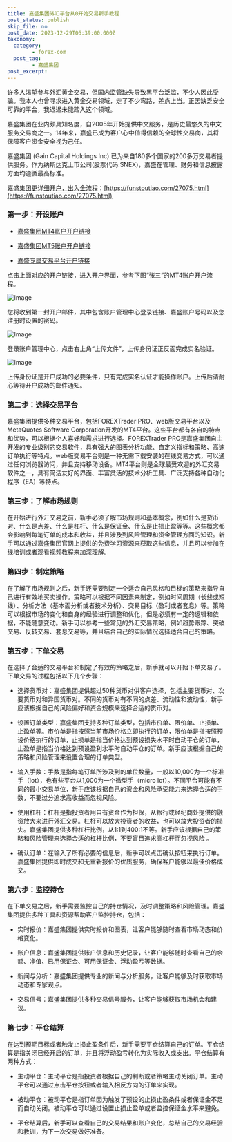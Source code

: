 ```yaml
---
title: 嘉盛集团外汇平台从0开始交易新手教程
post_status: publish
skip_file: no
post_date: 2023-12-29T06:39:00.000Z
taxonomy:
  category:
        - forex-com
  post_tag:
        - 嘉盛集团
post_excerpt: 
---
```

许多人渴望参与外汇黄金交易，但国内监管缺失导致黑平台泛滥，不少人因此受骗。我本人也曾寻求进入黄金交易领域，走了不少弯路，差点上当。正因缺乏安全可靠的平台，我迟迟未能踏入这个领域。

嘉盛集团在业内颇具知名度，自2005年开始提供中文服务，是历史最悠久的中文服务交易商之一。14年来，嘉盛已成为客户心中值得信赖的全球性交易商，其将保障客户资金安全视为己任。

嘉盛集团 (Gain Capital Holdings Inc) 已为来自180多个国家的200多万交易者提供服务。作为纳斯达克上市公司(股票代码:SNEX)，嘉盛在管理、财务和信息披露方面均遵循最高标准。

[嘉盛集团更详细开户，出入金流程](https://funstoutiao.com/27075.html)：[https://funstoutiao.com/27075.html](https://funstoutiao.com/27075.html)

### 第一步：开设账户

* [嘉盛集团MT4账户开户链接](https://s.ssgg.net/jsmt4)

* [嘉盛集团MT5账户开户链接](https://s.ssgg.net/jsmt5)

* [嘉盛专属交易平台开户链接](https://s.ssgg.net/js)

点击上面对应的开户链接，进入开户界面，参考下图“张三”的MT4账户开户流程。

![Image](https://prod-files-secure.s3.us-west-2.amazonaws.com/39ed1227-6d7d-4570-be36-9ccd4a2c4241/7a167aea-686b-400d-af59-4e18eb607a40/640.png?X-Amz-Algorithm=AWS4-HMAC-SHA256&X-Amz-Content-Sha256=UNSIGNED-PAYLOAD&X-Amz-Credential=ASIAZI2LB466Z4NJFTNL%2F20250206%2Fus-west-2%2Fs3%2Faws4_request&X-Amz-Date=20250206T221309Z&X-Amz-Expires=3600&X-Amz-Security-Token=IQoJb3JpZ2luX2VjEE0aCXVzLXdlc3QtMiJGMEQCIEYIOUKbV5HMNHkJyKHAGamZ%2BjkegzpSpb11zr4GVaFYAiBmbpdgo8gf8rDWfP3Lb6A8Wdfo6QcJ43ombPyGK5zyyyr%2FAwhmEAAaDDYzNzQyMzE4MzgwNSIM9%2Bne2hOZ1F0o3gepKtwDiclLjPHQfsw%2FEMktqInIQwfCciz9ncqWILG7SWFrBFUARaX4CumIWCqrPGGZzKkYllltXuCdGjBBWIFvAacQ0gespYTNgTP7ZqwPMX3AU3ugAArLr3T%2Bk8e%2Bbnveb2T%2FRmoYS31BO0SjsZOcCeNfiu0du%2B8FHF%2F0SRxQlXdgmNXjVJfZlBcG71VJW4sTkzbxtxiQc9oJmYptmsI0G85ELuqmqIy%2BMAhjjYAOKdCNmJuXbG4T5IOQHNF4QxlTT8xBFdVps7DnkL2oIYwCFSwI%2BOrBDpEvuxge7TZ0qT%2BR1d45bkRcrt%2F0olGZ9CEUD16WxFyfYxy96HIKnDEOS8a89Ur9dXbYtdc9nNs%2F1oIWVEKYRyFR0CAL61YRWwTXGl55B6b5EUNGDp2RVO303ILS2OVBmT1ZvcTWZhkLC1i5RoEExk7pzbfXTut9VIHlBB0StFRPeGH7fAYvytzYkN00KT0Lh9%2FcuE2oVOoZpoCbcQufJfrMKhxcPfVcTTXdgDXnGtp%2BExL75nHPMBXPjIQp8e3Q4GVPDK07w5G2aqqLgK2vEQ%2Ff3Ljx2%2F0Rui6CUAWefLXnjWWp%2BjnP%2BQh8RLz%2FHoJvygTiz5onSoiWUHpL4e9q2OiuaHGYc5fLQZow4beUvQY6pgFLAaeUeaGlqk1ViJgs8h3i2JFCXdfPqayJlfdey3ZusTvaggVl1uamQUvarbej0wo%2FrFAyV1vquW9d7jLe0YNKTtyLbu8NH%2FP8RXk1fbZY8yTgCYTzpGAoSG6xsk62%2FwEmDfy%2FFSuC%2FRW5G7Yjhvr%2F0Syhogs%2FnKIBP8Je4zeweSO%2F3BHDKf5k3y8td%2BOAjHanjPx4mmiwWTlCg73h7W6iDjxUCG8a&X-Amz-Signature=1285560790aa9f5d5b33413bd15d4a98e7d5facce816d406e594be84b65273e4&X-Amz-SignedHeaders=host&x-id=GetObject)

您将收到第一封开户邮件，其中包含账户管理中心登录链接、嘉盛账户号码以及您注册时设置的密码。

![Image](https://prod-files-secure.s3.us-west-2.amazonaws.com/39ed1227-6d7d-4570-be36-9ccd4a2c4241/eaa1c6b3-2877-4284-a0e1-530e222c27fb/image.png?X-Amz-Algorithm=AWS4-HMAC-SHA256&X-Amz-Content-Sha256=UNSIGNED-PAYLOAD&X-Amz-Credential=ASIAZI2LB466Z4NJFTNL%2F20250206%2Fus-west-2%2Fs3%2Faws4_request&X-Amz-Date=20250206T221309Z&X-Amz-Expires=3600&X-Amz-Security-Token=IQoJb3JpZ2luX2VjEE0aCXVzLXdlc3QtMiJGMEQCIEYIOUKbV5HMNHkJyKHAGamZ%2BjkegzpSpb11zr4GVaFYAiBmbpdgo8gf8rDWfP3Lb6A8Wdfo6QcJ43ombPyGK5zyyyr%2FAwhmEAAaDDYzNzQyMzE4MzgwNSIM9%2Bne2hOZ1F0o3gepKtwDiclLjPHQfsw%2FEMktqInIQwfCciz9ncqWILG7SWFrBFUARaX4CumIWCqrPGGZzKkYllltXuCdGjBBWIFvAacQ0gespYTNgTP7ZqwPMX3AU3ugAArLr3T%2Bk8e%2Bbnveb2T%2FRmoYS31BO0SjsZOcCeNfiu0du%2B8FHF%2F0SRxQlXdgmNXjVJfZlBcG71VJW4sTkzbxtxiQc9oJmYptmsI0G85ELuqmqIy%2BMAhjjYAOKdCNmJuXbG4T5IOQHNF4QxlTT8xBFdVps7DnkL2oIYwCFSwI%2BOrBDpEvuxge7TZ0qT%2BR1d45bkRcrt%2F0olGZ9CEUD16WxFyfYxy96HIKnDEOS8a89Ur9dXbYtdc9nNs%2F1oIWVEKYRyFR0CAL61YRWwTXGl55B6b5EUNGDp2RVO303ILS2OVBmT1ZvcTWZhkLC1i5RoEExk7pzbfXTut9VIHlBB0StFRPeGH7fAYvytzYkN00KT0Lh9%2FcuE2oVOoZpoCbcQufJfrMKhxcPfVcTTXdgDXnGtp%2BExL75nHPMBXPjIQp8e3Q4GVPDK07w5G2aqqLgK2vEQ%2Ff3Ljx2%2F0Rui6CUAWefLXnjWWp%2BjnP%2BQh8RLz%2FHoJvygTiz5onSoiWUHpL4e9q2OiuaHGYc5fLQZow4beUvQY6pgFLAaeUeaGlqk1ViJgs8h3i2JFCXdfPqayJlfdey3ZusTvaggVl1uamQUvarbej0wo%2FrFAyV1vquW9d7jLe0YNKTtyLbu8NH%2FP8RXk1fbZY8yTgCYTzpGAoSG6xsk62%2FwEmDfy%2FFSuC%2FRW5G7Yjhvr%2F0Syhogs%2FnKIBP8Je4zeweSO%2F3BHDKf5k3y8td%2BOAjHanjPx4mmiwWTlCg73h7W6iDjxUCG8a&X-Amz-Signature=33488a66a5778c750c469f870b76d7ad752f2b53a8dc0088d31e5d5c130946ae&X-Amz-SignedHeaders=host&x-id=GetObject)

登录账户管理中心，点击右上角“上传文件”，上传身份证正反面完成实名验证。

![Image](https://prod-files-secure.s3.us-west-2.amazonaws.com/39ed1227-6d7d-4570-be36-9ccd4a2c4241/54090639-09fc-46b4-a135-e0289f707147/image.png?X-Amz-Algorithm=AWS4-HMAC-SHA256&X-Amz-Content-Sha256=UNSIGNED-PAYLOAD&X-Amz-Credential=ASIAZI2LB466Z4NJFTNL%2F20250206%2Fus-west-2%2Fs3%2Faws4_request&X-Amz-Date=20250206T221309Z&X-Amz-Expires=3600&X-Amz-Security-Token=IQoJb3JpZ2luX2VjEE0aCXVzLXdlc3QtMiJGMEQCIEYIOUKbV5HMNHkJyKHAGamZ%2BjkegzpSpb11zr4GVaFYAiBmbpdgo8gf8rDWfP3Lb6A8Wdfo6QcJ43ombPyGK5zyyyr%2FAwhmEAAaDDYzNzQyMzE4MzgwNSIM9%2Bne2hOZ1F0o3gepKtwDiclLjPHQfsw%2FEMktqInIQwfCciz9ncqWILG7SWFrBFUARaX4CumIWCqrPGGZzKkYllltXuCdGjBBWIFvAacQ0gespYTNgTP7ZqwPMX3AU3ugAArLr3T%2Bk8e%2Bbnveb2T%2FRmoYS31BO0SjsZOcCeNfiu0du%2B8FHF%2F0SRxQlXdgmNXjVJfZlBcG71VJW4sTkzbxtxiQc9oJmYptmsI0G85ELuqmqIy%2BMAhjjYAOKdCNmJuXbG4T5IOQHNF4QxlTT8xBFdVps7DnkL2oIYwCFSwI%2BOrBDpEvuxge7TZ0qT%2BR1d45bkRcrt%2F0olGZ9CEUD16WxFyfYxy96HIKnDEOS8a89Ur9dXbYtdc9nNs%2F1oIWVEKYRyFR0CAL61YRWwTXGl55B6b5EUNGDp2RVO303ILS2OVBmT1ZvcTWZhkLC1i5RoEExk7pzbfXTut9VIHlBB0StFRPeGH7fAYvytzYkN00KT0Lh9%2FcuE2oVOoZpoCbcQufJfrMKhxcPfVcTTXdgDXnGtp%2BExL75nHPMBXPjIQp8e3Q4GVPDK07w5G2aqqLgK2vEQ%2Ff3Ljx2%2F0Rui6CUAWefLXnjWWp%2BjnP%2BQh8RLz%2FHoJvygTiz5onSoiWUHpL4e9q2OiuaHGYc5fLQZow4beUvQY6pgFLAaeUeaGlqk1ViJgs8h3i2JFCXdfPqayJlfdey3ZusTvaggVl1uamQUvarbej0wo%2FrFAyV1vquW9d7jLe0YNKTtyLbu8NH%2FP8RXk1fbZY8yTgCYTzpGAoSG6xsk62%2FwEmDfy%2FFSuC%2FRW5G7Yjhvr%2F0Syhogs%2FnKIBP8Je4zeweSO%2F3BHDKf5k3y8td%2BOAjHanjPx4mmiwWTlCg73h7W6iDjxUCG8a&X-Amz-Signature=0614a7e91c2c6901284b76be912a1ac47c4e7cb6b4edcbd924bb5541f5af69c7&X-Amz-SignedHeaders=host&x-id=GetObject)

上传身份证是开户成功的必要条件，只有完成实名认证才能操作账户。上传后请耐心等待开户成功的邮件通知。

### 第二步：选择交易平台

嘉盛集团提供多种交易平台，包括FOREXTrader PRO、web版交易平台以及MetaQuotes Software Corporation开发的MT4平台。这些平台都有各自的特点和优势，可以根据个人喜好和需求进行选择。FOREXTrader PRO是嘉盛集团自主开发的专业级别的交易软件，具有强大的图表分析功能、自定义指标和策略、高速订单执行等特点。web版交易平台则是一种无需下载安装的在线交易方式，可以通过任何浏览器访问，并且支持移动设备。MT4平台则是全球最受欢迎的外汇交易软件之一，具有简洁友好的界面、丰富灵活的技术分析工具、广泛支持各种自动化程序（EA）等特点。

### 第三步：了解市场规则

在开始进行外汇交易之前，新手必须了解市场规则和基本概念，例如什么是货币对、什么是点差、什么是杠杆、什么是保证金、什么是止损止盈等等。这些概念都会影响到每笔订单的成本和收益，并且涉及到风险管理和资金管理方面的知识。新手可以通过嘉盛集团官网上提供的免费学习资源来获取这些信息，并且可以参加在线培训或者观看视频教程来加深理解。

### 第四步：制定策略

在了解了市场规则之后，新手还需要制定一个适合自己风格和目标的策略来指导自己进行有效地买卖操作。策略可以根据不同因素来制定，例如时间周期（长线或短线）、分析方法（基本面分析或者技术分析）、交易目标（盈利或者套息）等。策略可以根据市场的变化和自身的经验进行调整和优化，但是必须有一定的逻辑和依据，不能随意变动。新手可以参考一些常见的外汇交易策略，例如趋势跟踪、突破交易、反转交易、套息交易等，并且结合自己的实际情况选择适合自己的策略。

### 第五步：下单交易

在选择了合适的交易平台和制定了有效的策略之后，新手就可以开始下单交易了。下单交易的过程包括以下几个步骤：

* 选择货币对：嘉盛集团提供超过50种货币对供客户选择，包括主要货币对、次要货币对和异国货币对。不同的货币对有不同的点差、流动性和波动性，新手应该根据自己的风险偏好和资金规模来选择合适的货币对。

* 设置订单类型：嘉盛集团支持多种订单类型，包括市价单、限价单、止损单、止盈单等。市价单是指按照当前市场价格立即执行的订单，限价单是指按照预设价格执行的订单，止损单是指当价格达到预设损失水平时自动平仓的订单，止盈单是指当价格达到预设盈利水平时自动平仓的订单。新手应该根据自己的策略和风险管理来设置合理的订单类型。

* 输入手数：手数是指每笔订单所涉及到的单位数量，一般以10,000为一个标准手（lot），也有些平台以1,000为一个微型手（micro lot）。不同平台可能有不同的最小交易单位，新手应该根据自己的资金和风险承受能力来选择合适的手数，不要过分追求高收益而忽视风险。

* 使用杠杆：杠杆是指投资者用自有资金作为担保，从银行或经纪商处提供的融资放大来进行外汇交易。杠杆可以放大投资者的收益，也可以放大投资者的损失。嘉盛集团提供多种杠杆比例，从1:1到400:1不等。新手应该根据自己的策略和风险管理来选择合适的杠杆比例，不要盲目追求高杠杆而忽视风险 。

* 确认订单：在输入了所有必要的信息后，新手可以点击确认按钮来执行订单。嘉盛集团提供即时成交和无重新报价的优质服务，确保客户能够以最佳价格成交。

### 第六步：监控持仓

在下单交易之后，新手需要监控自己的持仓情况，及时调整策略和风险管理。嘉盛集团提供多种工具和资源帮助客户监控持仓，包括：

* 实时报价：嘉盛集团提供实时报价和图表，让客户能够随时查看市场动态和价格变化。

* 账户信息：嘉盛集团提供账户信息和历史记录，让客户能够随时查看自己的余额、净值、已用保证金、可用保证金、浮动盈亏等数据。

* 新闻与分析：嘉盛集团提供专业的新闻与分析服务，让客户能够及时获取市场动态和专家观点。

* 交易信号：嘉盛集团提供多种交易信号服务，让客户能够获取市场机会和建议。

### 第七步：平仓结算

在达到预期目标或者触发止损止盈条件后，新手需要平仓结算自己的订单。平仓结算是指关闭已经开启的订单，并且将浮动盈亏转化为实际收入或支出。平仓结算有两种方式：

* 主动平仓：主动平仓是指投资者根据自己的判断或者策略主动关闭订单。主动平仓可以通过点击平仓按钮或者输入相反方向的订单来实现。

* 被动平仓：被动平仓是指订单因为触发了预设的止损止盈条件或者保证金不足而自动关闭。被动平仓可以通过设置止损止盈单或者监控保证金水平来避免。

* 平仓结算后，新手可以查看自己的交易结果和账户变化，总结自己的交易经验和教训，为下一次交易做好准备。
